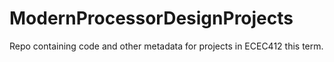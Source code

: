 # ModernProcessorDesignProjects 

Repo containing code and other metadata for projects in ECEC412 this term.
